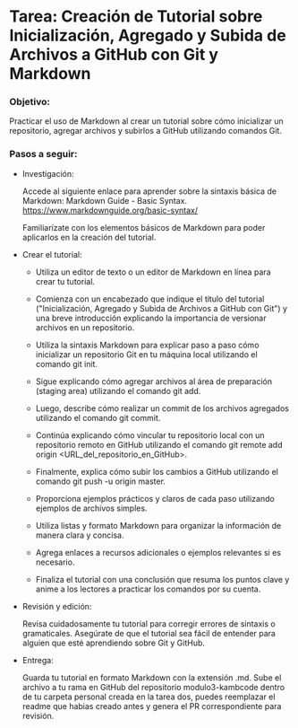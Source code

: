 # Tarea: Creación de Tutorial sobre Inicialización, Agregado y Subida de Archivos a GitHub con Git y Markdown

### Objetivo:

Practicar el uso de Markdown al crear un tutorial sobre cómo inicializar un repositorio, agregar archivos y subirlos a GitHub utilizando comandos Git.

### Pasos a seguir:

- Investigación:

  Accede al siguiente enlace para aprender sobre la sintaxis básica de Markdown: Markdown Guide - Basic Syntax. https://www.markdownguide.org/basic-syntax/

  Familiarízate con los elementos básicos de Markdown para poder aplicarlos en la creación del tutorial.

- Crear el tutorial:

  - Utiliza un editor de texto o un editor de Markdown en línea para crear tu tutorial.

  - Comienza con un encabezado que indique el título del tutorial ("Inicialización, Agregado y Subida de Archivos a GitHub con Git") y una breve introducción explicando la importancia de versionar archivos en un repositorio.

  - Utiliza la sintaxis Markdown para explicar paso a paso cómo inicializar un repositorio Git en tu máquina local utilizando el comando git init.

  - Sigue explicando cómo agregar archivos al área de preparación (staging area) utilizando el comando git add.

  - Luego, describe cómo realizar un commit de los archivos agregados utilizando el comando git commit.

  - Continúa explicando cómo vincular tu repositorio local con un repositorio remoto en GitHub utilizando el comando git remote add origin <URL_del_repositorio_en_GitHub>.

  - Finalmente, explica cómo subir los cambios a GitHub utilizando el comando git push -u origin master.

  - Proporciona ejemplos prácticos y claros de cada paso utilizando ejemplos de archivos simples.

  - Utiliza listas y formato Markdown para organizar la información de manera clara y concisa.

  - Agrega enlaces a recursos adicionales o ejemplos relevantes si es necesario.

  - Finaliza el tutorial con una conclusión que resuma los puntos clave y anime a los lectores a practicar los comandos por su cuenta.

- Revisión y edición:

  Revisa cuidadosamente tu tutorial para corregir errores de sintaxis o gramaticales.
  Asegúrate de que el tutorial sea fácil de entender para alguien que esté aprendiendo sobre Git y GitHub.

- Entrega:

  Guarda tu tutorial en formato Markdown con la extensión .md.
  Sube el archivo a tu rama en GitHub del repositorio modulo3-kambcode dentro de tu carpeta personal creada en la tarea dos, puedes reemplazar el readme que habias creado antes y genera el PR correspondiente para revisión.
